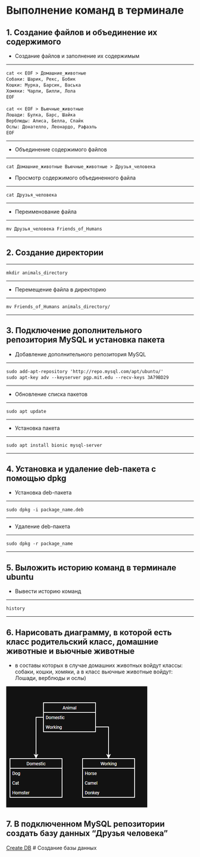 # Выполнение команд в терминале

## 1. Создание файлов и объединение их содержимого

* Создание файлов и заполнение их содержимым

---
    cat << EOF > Домашние_животные
    Собаки: Шарик, Рекс, Бобик
    Кошки: Мурка, Барсик, Васька
    Хомяки: Чарли, Билли, Лола
    EOF

    cat << EOF > Вьючные_животные
    Лошади: Булка, Барс, Шайка
    Верблюды: Алиса, Белла, Спайк
    Ослы: Донателло, Леонардо, Рафаэль
    EOF
---

* Объединение содержимого файлов

---
    cat Домашние_животные Вьючные_животные > Друзья_человека

* Просмотр содержимого объединенного файла

---
    cat Друзья_человека
---

* Переименование файла

---
    mv Друзья_человека Friends_of_Humans
---

## 2. Создание директории

---
    mkdir animals_directory
---

* Перемещение файла в директорию

---
    mv Friends_of_Humans animals_directory/
---

## 3. Подключение дополнительного репозитория MySQL и установка пакета

* Добавление дополнительного репозитория MySQL

---
    sudo add-apt-repository 'http://repo.mysql.com/apt/ubuntu/'
    sudo apt-key adv --keyserver pgp.mit.edu --recv-keys 3A79BD29
---

* Обновление списка пакетов

---
    sudo apt update
---

* Установка пакета

---
    sudo apt install bionic mysql-server
---

## 4. Установка и удаление deb-пакета с помощью dpkg

* Установка deb-пакета

---
    sudo dpkg -i package_name.deb
---

* Удаление deb-пакета

---
    sudo dpkg -r package_name
---

## 5. Выложить историю команд в терминале ubuntu

* Вывести историю команд
---
    history
---

## 6.  Нарисовать диаграмму, в которой есть класс родительский класс, домашние животные и вьючные животные

* в составы которых в случае домашних животных войдут классы: собаки, кошки, хомяки, а в класс вьючные животные войдут: Лошади, верблюды и ослы)

![Диаграмма](/Diagram.png)

## 7. В подключенном MySQL репозитории создать базу данных “Друзья человека”

[Create DB](./createDB.sql) # Создание базы данных

